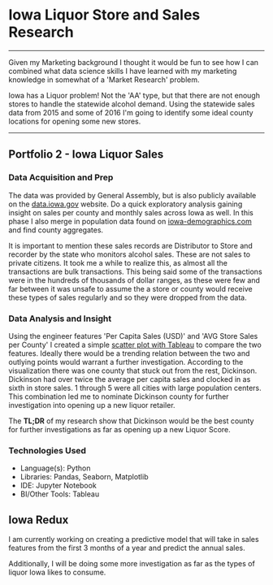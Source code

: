# Iowa Liquor Store and Sales Research
___

Given my Marketing background I thought it would be fun to see how I can combined what data science skills I have learned with my marketing knowledge in somewhat of a 'Market Research' problem.

Iowa has a Liquor problem! Not the 'AA' type, but that there are not enough stores to handle the statewide alcohol demand. 
Using the statewide sales data from 2015 and some of 2016 I'm going to identify some ideal county locations for opening some new stores.

--- 

## Portfolio 2 - Iowa Liquor Sales

### Data Acquisition and Prep
The data was provided by General Assembly, but is also publicly available on the [data.iowa.gov](https://data.iowa.gov/Economy/Iowa-Liquor-Sales/m3tr-qhgy "Iowa Liquor Sales") website. 
Do a quick exploratory analysis gaining insight on sales per county and monthly sales across Iowa as well.  In this phase I also merge in population data found on [iowa-demographics.com](http://www.iowa-demographics.com/counties_by_population "Iowa Counties by Population") and find county aggregates.

It is important to mention these sales records are Distributor to Store and recorder by the state who monitors alcohol sales.  These are not sales to private citizens.  It took me a while to realize this, as almost all the transactions are bulk transactions.  This being said some of the transactions were in the hundreds of thousands of dollar ranges, as these were few and far between it was unsafe to assume the a store or county would receive these types of sales regularly and so they were dropped from the data.

### Data Analysis and Insight
Using the engineer features 'Per Capita Sales (USD)' and 'AVG Store Sales per County' I created a simple [scatter plot with Tableau](https://public.tableau.com/profile/samuel.stack#!/vizhome/Project2Iowa/Sheet1) to compare the two features.  Ideally there would be a trending relation between the two and outlying points would warrant a further investigation.  According to the visualization there was one county that stuck out from the rest, Dickinson.  Dickinson had over twice the average per capita sales and clocked in as sixth in store sales.  1 through 5 were all cities with large population centers.
This combination led me to nominate Dickinson county for further investigation into opening up a new liquor retailer.  

The **TL;DR** of my research show that Dickinson would be the best county for further investigations as far as opening up a new Liquor Score.

### Technologies Used
- Language(s): Python
- Libraries: Pandas, Seaborn, Matplotlib
- IDE: Jupyter Notebook
- BI/Other Tools: Tableau




## Iowa Redux

I am currently working on creating a predictive model that will take in sales features from the first 3 months of a year and predict the annual sales.  

Additionally, I will be doing some more investigation as far as the types of liquor Iowa likes to consume.
